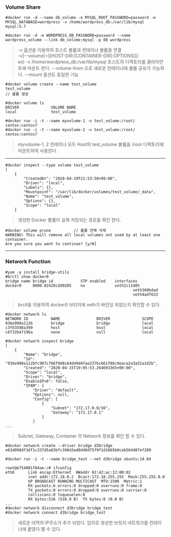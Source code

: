 ### Volume Share
```
#docker run -d --name db_volume -e MYSQL_ROOT_PASSWORD=password -e MYSQL_DATABASE=wordpress -v /home/wordpress_db:/var/lib/mysql mysql:5.7
```
```
#docker run -d -e WORDPRESS_DB_PASSWORD=password --name wordpress_volume --link db_volume:mysql -p 80 wordpress
```
> -v 옵션을 이용하여 호스트 볼륨과 컨테이너 볼륨을 연결  
> -v|--volume[=[[HOST-DIR:]CONTAINER-DIR[:OPTIONS]]]   
> ex)  -v /home/wordpress_db:/var/lib/mysql
> 호스트의 디렉토리를 클라이언트에 마운트 한다.
> --volume-from 으로 새로운 컨테이너에 볼륨 공유가 가능하다.
> --mount 옵션도 동일한 기능

```
#docker volume create --name test_volume
test_volume
// 볼륨 생성

#docker volume ls
DRIVER              VOLUME NAME
local               test_volume
```
```
#docker run -i -t --name myvolume-1 -v test_volume:/root/ centos:centos7
#docker run -i -t --name myvolume-2 -v test_volume:/root/ centos:centos7
```
> myvolume-1, 2 컨테이너 모두 Host의 test_volume 볼륨을 /root 디렉토리에 마운트하여 사용한다.
---

```
#docker inspect --type volume test_volume
[
    {
        "CreatedAt": "2020-04-19T21:53:58+09:00",
        "Driver": "local",
        "Labels": {},
        "Mountpoint": "/var/lib/docker/volumes/test_volume/_data",
        "Name": "test_volume",
        "Options": {},
        "Scope": "local"
    }

```
> 생성한 Docker 볼륨이 실제 저장되는 경로를 확인 한다.

```
#docker volume prune          // 볼륨 전체 삭제
WARNING! This will remove all local volumes not used by at least one container.
Are you sure you want to continue? [y/N]
```
---

### Network Function
```
#yum -y install bridge-utils
#brctl show docker0
bridge name	bridge id		     STP enabled	interfaces
docker0		8000.02428cdd9205	 no		        veth2c11d85
							                            veth360bdad
							                            veth4adf633
```
> brctl을 이용하여 docker0 브리지에 veth가 바인딩 되었는지 확인할 수 있다.

```
#docker network ls
NETWORK ID          NAME                DRIVER              SCOPE
936e998a112b        bridge              bridge              local
c3f63598a399        host                host                local
c6f32b47196a        none                null                local

#docker network inspect bridge
[
    {
        "Name": "bridge",
        "Id": "936e998a112bfc907c766f9d0c64d49d4fae2376c661f86c9eaca2a3a51a1d2b",
        "Created": "2020-04-15T19:05:53.264693365+09:00",
        "Scope": "local",
        "Driver": "bridge",
        "EnableIPv6": false,
        "IPAM": {
            "Driver": "default",
            "Options": null,
            "Config": [
                {
                    "Subnet": "172.17.0.0/16",
                    "Gateway": "172.17.0.1"
                }
            ]
...
```
> Subnet, Gateway, Container 의 Network 정보를 확인 할 수 있다.

```
#docker network create --driver bridge d3bridge
e63d098df3df1c337d5a03bfc398d3ad0dd8d75f9f1d1665b0cab564d87ef289

#docker run -i -t --name bridge_test --net d3bridge ubuntu:14.04

root@e754001f84ae:/# ifconfig
eth0      Link encap:Ethernet  HWaddr 02:42:ac:12:00:02  
          inet addr:172.18.0.2  Bcast:172.18.255.255  Mask:255.255.0.0
          UP BROADCAST RUNNING MULTICAST  MTU:1500  Metric:1
          RX packets:6 errors:0 dropped:0 overruns:0 frame:0
          TX packets:0 errors:0 dropped:0 overruns:0 carrier:0
          collisions:0 txqueuelen:0
          RX bytes:516 (516.0 B)  TX bytes:0 (0.0 B)
...
#docker network disconnect d3bridge bridge_test
#docker network connect d3bridge bridge_test
```
> 새로운 대역의 IP주소가 추가 되었다.
> 임의로 생성한 브릿지 네트워크를 컨테이너에 붙였다 뗄 수 있다.

